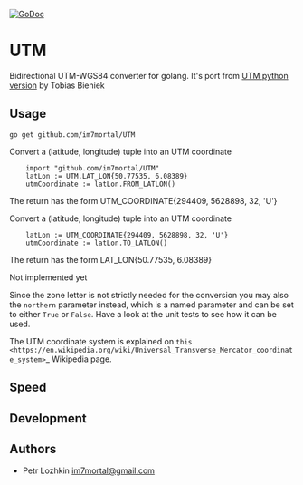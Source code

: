 [![GoDoc](https://godoc.org/github.com/im7mortal/UTM?status.svg)](https://godoc.org/github.com/im7mortal/UTM)

UTM
===

Bidirectional UTM-WGS84 converter for golang. It's port from [UTM python version](https://pypi.python.org/pypi/utm) by Tobias Bieniek

Usage
-----

	go get github.com/im7mortal/UTM

Convert a (latitude, longitude) tuple into an UTM coordinate

```
	import "github.com/im7mortal/UTM"
	latLon := UTM.LAT_LON{50.77535, 6.08389}
	utmCoordinate := latLon.FROM_LATLON()
```
The return has the form
	UTM_COORDINATE{294409, 5628898, 32, 'U'}

Convert a (latitude, longitude) tuple into an UTM coordinate

```
	latLon := UTM_COORDINATE{294409, 5628898, 32, 'U'}
	utmCoordinate := latLon.TO_LATLON()
```
The return has the form
	LAT_LON{50.77535, 6.08389}
	
	
Not implemented yet

Since the zone letter is not strictly needed for the conversion you may also
the ``northern`` parameter instead, which is a named parameter and can be set
to either ``True`` or ``False``. Have a look at the unit tests to see how it
can be used.

The UTM coordinate system is explained on
`this <https://en.wikipedia.org/wiki/Universal_Transverse_Mercator_coordinate_system>`_
Wikipedia page.

Speed
-----

Development
-----------

Authors
-------

* Petr Lozhkin <im7mortal@gmail.com>
